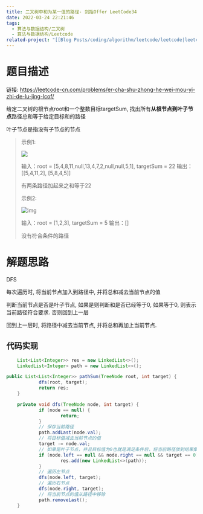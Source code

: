 ```yaml
---
title: 二叉树中和为某一值的路径- 剑指Offer LeetCode34
date: 2022-03-24 22:21:46
tags:
  - 算法与数据结构/二叉树
  - 算法与数据结构/Leetcode
related-project: "[[Blog Posts/coding/algorithm/leetcode/leetcode|leetcode]]"
---
```


# 题目描述

链接: https://leetcode-cn.com/problems/er-cha-shu-zhong-he-wei-mou-yi-zhi-de-lu-jing-lcof/

给定二叉树的根节点root和一个整数目标targetSum, 找出所有**从根节点到叶子节点**路径总和等于给定目标和的路径

叶子节点是指没有子节点的节点

> 示例1: 
>
> ![](https://assets.leetcode.com/uploads/2021/01/18/pathsumii1.jpg)
>
> 输入：root = \[5,4,8,11,null,13,4,7,2,null,null,5,1], targetSum = 22
> 		输出：\[\[5,4,11,2], \[5,8,4,5]]
>
> 有两条路径加起来之和等于22
>
> 示例2:
>
> ![img](https://assets.leetcode.com/uploads/2021/01/18/pathsum2.jpg)
>
> 输入：root = \[1,2,3], targetSum = 5
> 		输出：\[] 
>
> 没有符合条件的路径

<!--more-->

# 解题思路

DFS

每次遍历时, 将当前节点加入到路径中, 并将总和减去当前节点的值

判断当前节点是否是叶子节点, 如果是则判断和是否已经等于0, 如果等于0, 则表示当前路径符合要求. 否则回到上一层

回到上一层时, 将路径中减去当前节点, 并将总和再加上当前节点.

## 代码实现

```java
	List<List<Integer>> res = new LinkedList<>();
	LinkedList<Integer> path = new LinkedList<>();

public List<List<Integer>> pathSum(TreeNode root, int target) {
    		dfs(root, target);
		    return res;
	}

	private void dfs(TreeNode node, int target) {
		    if (node == null) {
        			return;
    		}
		    // 保存当前路径
    		path.addLast(node.val);
		    // 将目标值减去当前节点的值
    		target -= node.val;
		    // 如果是叶子节点，并且目标值为0也就是满足条件后，将当前路径放到结果集合中
    		if (node.left == null && node.right == null && target == 0) {
			        res.add(new LinkedList<>(path));
		    }
    		// 遍历左节点
    		dfs(node.left, target);
		    // 遍历右节点
    		dfs(node.right, target);
    		// 将当前节点的值从路径中移除
		    path.removeLast();
	}
```



